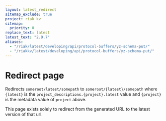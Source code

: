 ```yaml
---
layout: latest_redirect
sitemap_exclude: true
project: riak_kv
sitemap:
  priority: 0
replace_text: latest
latest_text: "2.9.7"
aliases:
  - "/riak/latest/developing/api/protocol-buffers/yz-schema-put/"
  - "/riakkv/latest/developing/api/protocol-buffers/yz-schema-put/"
---
```


# Redirect page

Redirects `someroot/latest/somepath` to `someroot/{latest}/somepath`
where `{latest}` is the `project_descriptions.{project}.latest` value
and `{project}` is the metadata value of `project` above.

This page exists solely to redirect from the generated URL to the latest version of
that url.

